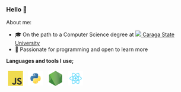 ### Hello 👋

About me:

-  🎓 On the path to a Computer Science degree at [<image src="assets/csu.png" style="height: 20px" /> Caraga State University](https://maps.app.goo.gl/5tfByC7Zv5Ja4TpG8)
-  🔮 Passionate for programming and open to learn more

**Languages and tools I use;**

<span>
    <a target="_blank" href="https://developer.mozilla.org/en-US/docs/Web/JavaScript"><img title="JavaScript" height="40" style="padding: 5px;" src="assets/javascript.png" /></a>
	<a target="_blank" href="https://docs.python.org/3/"><img title="Python" height="40" style="padding: 5px;" src="assets/python.png" /></a>
	<a target="_blank" href="https://nodejs.org/"><img title="Node.js" height="40" style="padding: 5px;" src="assets//nodejs.png" /></a>
	<a target="_blank" href="https://react.dev/"><img title="React.js" height="40" style="padding: 5px;" src="assets//react.png" /></a>
</span>
